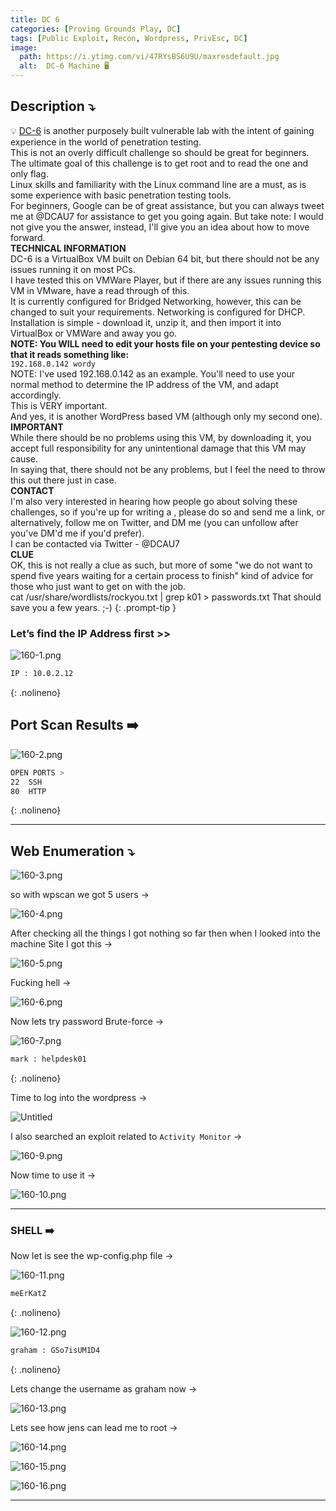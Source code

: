 ```yaml
---
title: DC 6
categories: [Proving Grounds Play, DC]
tags: [Public Exploit, Recon, Wordpress, PrivEsc, DC]
image:
  path: https://i.ytimg.com/vi/47RYsBS6U9U/maxresdefault.jpg
  alt:  DC-6 Machine 🖥️
---
```



## **Description ⤵️**

>
💡 [DC-6](https://www.vulnhub.com/entry/dc-6,315/) is another purposely built vulnerable lab with the intent of gaining experience in the world of penetration testing.
<br>
This is not an overly difficult challenge so should be great for beginners.
<br>
The ultimate goal of this challenge is to get root and to read the one and only flag.
<br>
Linux skills and familiarity with the Linux command line are a must, as is some experience with basic penetration testing tools.
<br>
For beginners, Google can be of great assistance, but you can always tweet me at @DCAU7 for assistance to get you going again. But take note: I would not give you the answer, instead, I'll give you an idea about how to move forward.
<br>
**TECHNICAL INFORMATION**
<br>
DC-6 is a VirtualBox VM built on Debian 64 bit, but there should not be any issues running it on most PCs.
<br>
I have tested this on VMWare Player, but if there are any issues running this VM in VMware, have a read through of this.
<br>
It is currently configured for Bridged Networking, however, this can be changed to suit your requirements. Networking is configured for DHCP.
<br>
Installation is simple - download it, unzip it, and then import it into VirtualBox or VMWare and away you go.
<br>
**NOTE: You WILL need to edit your hosts file on your pentesting device so that it reads something like:**
<br>
`192.168.0.142 wordy`
<br>
NOTE: I've used 192.168.0.142 as an example. You'll need to use your normal method to determine the IP address of the VM, and adapt accordingly.
<br>
This is VERY important.
<br>
And yes, it is another WordPress based VM (although only my second one).
<br>
**IMPORTANT**
<br>
While there should be no problems using this VM, by downloading it, you accept full responsibility for any unintentional damage that this VM may cause.
<br>
In saying that, there should not be any problems, but I feel the need to throw this out there just in case.
<br>
**CONTACT**
<br>
I'm also very interested in hearing how people go about solving these challenges, so if you're up for writing a , please do so and send me a link, or alternatively, follow me on Twitter, and DM me (you can unfollow after you've DM'd me if you'd prefer).
<br>
I can be contacted via Twitter - @DCAU7
<br>
**CLUE**
<br>
OK, this is not really a clue as such, but more of some "we do not want to spend five years waiting for a certain process to finish" kind of advice for those who just want to get on with the job.
<br>
cat /usr/share/wordlists/rockyou.txt | grep k01 > passwords.txt That should save you a few years. ;-)
{: .prompt-tip }

### Let’s find the IP Address first >>

![160-1.png](/Vulnhub-Files/img/DC-6/160-1.png)

```bash
IP : 10.0.2.12
```
{: .nolineno}

## Port Scan Results ➡️

![160-2.png](/Vulnhub-Files/img/DC-6/160-2.png)

```bash
OPEN PORTS >
22  SSH
80  HTTP
```
{: .nolineno}

---

## Web Enumeration ⤵️

![160-3.png](/Vulnhub-Files/img/DC-6/160-3.png)

so with wpscan we got 5 users →

![160-4.png](/Vulnhub-Files/img/DC-6/160-4.png)

After checking all the things I got nothing so far then when I looked into the machine Site I got this →

![160-5.png](/Vulnhub-Files/img/DC-6/160-5.png)

Fucking hell →

![160-6.png](/Vulnhub-Files/img/DC-6/160-6.png)

Now lets try password Brute-force →

![160-7.png](/Vulnhub-Files/img/DC-6/160-7.png)

```bash
mark : helpdesk01
```
{: .nolineno}

Time to log into the wordpress →

![Untitled](/Vulnhub-Files/img/DC-6/Untitled.png)

I also searched an exploit related to `Activity Monitor` →

![160-9.png](/Vulnhub-Files/img/DC-6/160-9.png)

Now time to use it →

![160-10.png](/Vulnhub-Files/img/DC-6/160-10.png)

---

### **SHELL ➡️**

Now let is see the wp-config.php file →

![160-11.png](/Vulnhub-Files/img/DC-6/160-11.png)

```bash
meErKatZ
```
{: .nolineno}

![160-12.png](/Vulnhub-Files/img/DC-6/160-12.png)

```bash
graham : GSo7isUM1D4
```
{: .nolineno}

Lets change the username as graham now →

![160-13.png](/Vulnhub-Files/img/DC-6/160-13.png)

Lets see how jens can lead me to root →

![160-14.png](/Vulnhub-Files/img/DC-6/160-14.png)

![160-15.png](/Vulnhub-Files/img/DC-6/160-15.png)

![160-16.png](/Vulnhub-Files/img/DC-6/160-16.png)

---